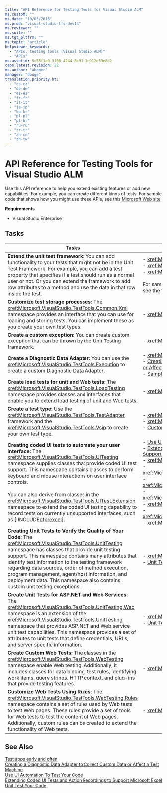 ```yaml
---
title: "API Reference for Testing Tools for Visual Studio ALM"
ms.custom: ""
ms.date: "10/03/2016"
ms.prod: "visual-studio-tfs-dev14"
ms.reviewer: ""
ms.suite: ""
ms.tgt_pltfrm: ""
ms.topic: "article"
helpviewer_keywords: 
  - "APIs, testing tools [Visual Studio ALM]"
  - "APIs"
ms.assetid: 5c55f1a9-3f08-4244-8c91-1e912e69e8d2
caps.latest.revision: 22
ms.author: "ahomer"
manager: "douge"
translation.priority.ht: 
  - "cs-cz"
  - "de-de"
  - "es-es"
  - "fr-fr"
  - "it-it"
  - "ja-jp"
  - "ko-kr"
  - "pl-pl"
  - "pt-br"
  - "ru-ru"
  - "tr-tr"
  - "zh-cn"
  - "zh-tw"
---
```

# API Reference for Testing Tools for Visual Studio ALM
Use this API reference to help you extend existing features or add new capabilities. For example, you can create different kinds of tests. For sample code that shows how you might use these APIs, see this [Microsoft Web site](http://go.microsoft.com/fwlink/?LinkId=185591).  
  
 **Requirements**  
  
-   Visual Studio Enterprise  
  
## Tasks  
  
|Tasks|Associated Topics|  
|-----------|-----------------------|  
|**Extend the unit test framework:** You can add functionality to your tests that might not be in the Unit Test Framework. For example, you can add a test property that specifies if a test should run as a normal user or not. Or you can extend the framework to add row attributes to a method and use the data in that row inside the test.|-   <xref:Microsoft.VisualStudio.TestTools.Common><br />-   <xref:Microsoft.VisualStudio.TestTools.Vsip><br />-   <xref:Microsoft.VisualStudio.TestTools.UnitTesting><br /><br /> For sample code of how to extend the unit test framework, see the following [Microsoft Web site](http://go.microsoft.com/fwlink/?LinkId=185591).|  
|**Customize test storage processes:** The <xref:Microsoft.VisualStudio.TestTools.Common.Xml> namespace provides an interface that you can use for loading and storing tests. You can implement these as you create your own test types.|-   <xref:Microsoft.VisualStudio.TestTools.Common.Xml>|  
|**Create a custom exception:** You can create custom exception that can be thrown by the Unit Testing framework.|-   <xref:Microsoft.VisualStudio.TestTools.Exceptions>|  
|**Create a Diagnostic Data Adapter:** You can use the <xref:Microsoft.VisualStudio.TestTools.Execution> to create a custom Diagnostic Data Adapter.|-   <xref:Microsoft.VisualStudio.TestTools.Execution><br />-   [Creating a Diagnostic Data Adapter to Collect Custom Data or Affect a Test Machine](../test/b0b53fae-7007-4ad9-a604-21685937622f.md)<br />-   [Sample Project for Creating a Diagnostic Data Adapter](../test/sample-project-for-creating-a-diagnostic-data-adapter.md)|  
|**Create load tests for unit and Web tests:** The <xref:Microsoft.VisualStudio.TestTools.LoadTesting> namespace provides classes and interfaces that enable you to extend load testing of unit and Web tests.|-   <xref:Microsoft.VisualStudio.TestTools.LoadTesting>|  
|**Create a test type:** Use the <xref:Microsoft.VisualStudio.TestTools.TestAdapter> framework and the <xref:Microsoft.VisualStudio.TestTools.Vsip> to create your own test type.|-   <xref:Microsoft.VisualStudio.TestTools.TestAdapter><br />-   <xref:Microsoft.VisualStudio.TestTools.Vsip><br />-   [Customizing for Testing By Using the Visual Studio SDK](http://msdn.microsoft.com/en-us/9cf7a840-dd66-4b00-90f7-e00e40370a69)|  
|**Creating coded UI tests to automate your user interface:** The <xref:Microsoft.VisualStudio.TestTools.UITesting> namespace supplies classes that provide coded UI test support. This namespace contains classes to perform keyboard and mouse interactions on user interface controls.<br /><br /> You can also derive from classes in the <xref:Microsoft.VisualStudio.TestTools.UITest.Extension> namespace to extend the coded UI testing capability to record tests on currently unsupported interfaces, such as [!INCLUDE[ofprexcel](../codequality/includes/ofprexcel_md.md)].|-   [Use UI Automation To Test Your Code](../codequality/use-ui-automation-to-test-your-code.md)<br />-   [Extending Coded UI Tests and Action Recordings to Support Microsoft Excel](../codequality/extending-coded-ui-tests-and-action-recordings-to-support-microsoft-excel.md)<br />-   <xref:Microsoft.VisualStudio.TestTools.UITesting><br />-   <xref:Microsoft.VisualStudio.TestTools.UITesting.HtmlControls><br />-   <xref:Microsoft.VisualStudio.TestTools.UITesting.WinControls><br />-   <xref:Microsoft.VisualStudio.TestTools.UITesting.WpfControls><br />-   <xref:Microsoft.VisualStudio.TestTools.UITest.Common><br />-   <xref:Microsoft.VisualStudio.TestTools.UITest.Common.UIMap><br />-   <xref:Microsoft.VisualStudio.TestTools.UITest.Extension>|  
|**Creating Unit Tests to Verify the Quality of Your Code:** The <xref:Microsoft.VisualStudio.TestTools.UnitTesting> namespace has classes that provide unit testing support. This namespace contains many attributes that identify test information to the testing framework regarding data sources, order of method execution, program management, agent/host information, and deployment data. This namespace also contains custom unit testing exceptions.|-   <xref:Microsoft.VisualStudio.TestTools.UnitTesting><br />-   [Unit Test Your Code](../codequality/unit-test-your-code.md)|  
|**Create Unit Tests for ASP.NET and Web Services:** The <xref:Microsoft.VisualStudio.TestTools.UnitTesting.Web> namespace is an extension of the <xref:Microsoft.VisualStudio.TestTools.UnitTesting> namespace that provides ASP.NET and Web service unit test capabilities. This namespace provides a set of attributes to unit tests that define credentials, URLs, and server specific information.|-   <xref:Microsoft.VisualStudio.TestTools.UnitTesting.Web><br />-   [Unit Test Your Code](../codequality/unit-test-your-code.md)|  
|**Create Custom Web Tests:** The classes in the <xref:Microsoft.VisualStudio.TestTools.WebTesting> namespace enable Web testing. Additionally, it includes classes for data binding, test rules, identifying work items, query strings, HTTP context, and plug-ins that provide testing features.|-   <xref:Microsoft.VisualStudio.TestTools.WebTesting>|  
|**Customize Web Tests Using Rules:** The <xref:Microsoft.VisualStudio.TestTools.WebTesting.Rules> namespace contains a set of rules used by Web tests to test Web pages. These rules provide a set of tools for Web tests to test the content of Web pages. Additionally, custom rules can be created to extend the functionality of Web tests.|-   <xref:Microsoft.VisualStudio.TestTools.WebTesting.Rules>|  
  
## See Also  
 [Test apps early and often](../test/test-apps-early-and-often.md)   
 [Creating a Diagnostic Data Adapter to Collect Custom Data or Affect a Test Machine](../test/b0b53fae-7007-4ad9-a604-21685937622f.md)   
 [Use UI Automation To Test Your Code](../codequality/use-ui-automation-to-test-your-code.md)   
 [Extending Coded UI Tests and Action Recordings to Support Microsoft Excel](../codequality/extending-coded-ui-tests-and-action-recordings-to-support-microsoft-excel.md)   
 [Unit Test Your Code](../codequality/unit-test-your-code.md)